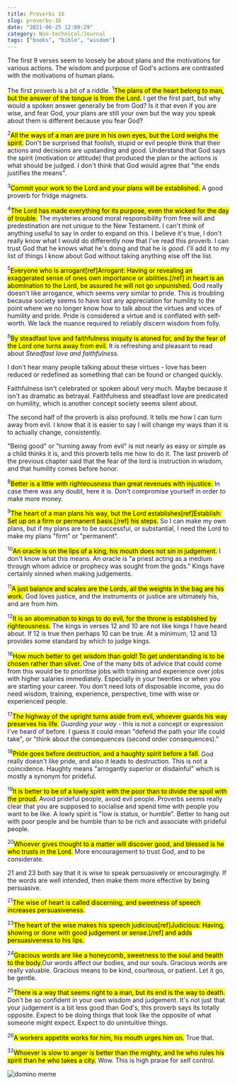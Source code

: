 ```yaml
---
title: Proverbs 16
slug: proverbs-16
date: "2021-06-25 12:00:29"
category: Non-technical/Journal
tags: ["books", "bible", "wisdom"]
---
```


The first 9 verses seem to loosely be about plans and the motivations for
various actions. The wisdom and purpose of God's actions are contrasted with the
motivations of human plans.

The first proverb is a bit of a riddle. $^{1}$<mark>The plans of the heart
belong to man, but the answer of the tongue is from the Lord.</mark> I get the
first part, but why would a spoken answer generally be from God? Is it that even
if you are wise, and fear God, your plans are still your own but the way you
speak about them is different because you fear God?

$^{2}$<mark>All the ways of a man are pure in his own eyes, but the Lord weighs
the spirit.</mark> Don't be surprised that foolish, stupid or evil people think
that their actions and decisions are upstanding and good. Understand that God
says the spirit (motivation or attitude) that produced the plan or the actions
is what should be judged. I don't think that God would agree that "the ends
justifies the means".

$^{3}$<mark>Commit your work to the Lord and your plans will be
established.</mark> A good proverb for fridge magnets.

$^{4}$<mark>The Lord has made everything for its purpose, even the wicked for
the day of trouble.</mark> The mysteries around moral responsibility from
free will and predestination are not unique to the New Testament. I can't think
of anything useful to say in order to expand on this. I believe it's true, I
don't really know what I would do differently now that I've read this proverb. I
can trust God that he knows what he's doing and that he is _good_. I'll add it
to my list of things I know about God without taking anything else off the list.

$^{5}$<mark>Everyone who is arrogant[ref]Arrogant: Having or revealing an
exaggerated sense of ones own importance or abilities.[/ref] in heart is an
abomination to the Lord, be assured he will not go unpunished.</mark> God really
doesn't like arrogance, which seems very similar to pride. This is troubling
because society seems to have lost any appreciation for humility to the point
where we no longer know how to talk about the virtues and vices of humility and
pride. Pride is considered a virtue and is conflated with self-worth. We lack
the nuance required to reliably discern wisdom from folly.

$^{6}$<mark>By steadfast love and faithfulness iniquity is atoned for, and by
the fear of the Lord one turns away from evil.</mark> It is refreshing and
pleasant to read about _Steadfast love and faithfulness_.

I don't hear many people talking about these virtues - love has been reduced or
redefined as something that can be found or changed quickly.

Faithfulness isn't celebrated or spoken about very much. Maybe because it isn't
as dramatic as betrayal. Faithfulness and steadfast love are predicated on
humility, which is another concept society seems silent about.

The second half of the proverb is also profound. It tells me how I can turn away
from evil. I know that it is easier to say I will change my ways than it is to
actually change, consistently.

"Being good" or "turning away from evil" is not nearly as easy or simple as a
child thinks it is, and this proverb tells me how to do it. The last proverb of
the previous chapter said that the fear of the lord is instruction in wisdom,
and that humility comes before honor.

$^{8}$<mark>Better is a little with righteousness than great revenues with
injustice.</mark> In case there was any doubt, here it is. Don't compromise
yourself in order to make more money.

$^{9}$<mark>The heart of a man plans his way, but the Lord
establishes[ref]Establish: Set up on a firm or permanent basis.[/ref] his
steps.</mark> So I can make my own plans, but if my plans are to be successful,
or substantial, I need the Lord to make my plans "firm" or "permanent".

$^{10}$<mark>An oracle is on the lips of a king, his mouth does not sin in
judgement.</mark> I don't know what this means. An oracle is "a priest acting as
a medium through whom advice or prophecy was sought from the gods." Kings have
certainly sinned when making judgements.

$^{11}$<mark>A just balance and scales are the Lords, all the weights in the bag
are his work.</mark> God loves justice, and the instruments or justice are
ultimately his, and are from him.

$^{12}$<mark>It is an abomination to kings to do evil, for the throne is
established by righteousness.</mark> The kings in verses 12 and 10 are not like
kings I have heard about. If 12 is true then perhaps 10 can be true. At a
minimum, 12 and 13 provides some standard by which to judge kings.

$^{16}$<mark>How much better to get wisdom than gold! To get understanding is to
be chosen rather than silver.</mark> One of the many bits of advice that could
come from this would be to prioritise jobs with training and experience over jobs with
higher salaries immediately. Especially in your twenties or when you are
starting your career. You don't need lots of disposable income, you do need
wisdom, training, experience, perspective, time with wise or experienced people.

$^{17}$<mark>The highway of the upright turns aside from evil, whoever guards
his way preserves his life.</mark> _Guarding your way_ - this is not a concept
or expression I've heard of before. I guess it could mean "defend the path your
life could take", or "think about the consequences (second order consequences)."

$^{18}$<mark>Pride goes before destruction, and a haughty spirit before a
fall.</mark> God really doesn't like pride, and also it leads to destruction.
This is not a coincidence. Haughty means "arrogantly superior or disdainful"
which is mostly a synonym for prideful.

$^{19}$<mark>It is better to be of a lowly spirit with the poor than to divide
the spoil with the proud.</mark> Avoid prideful people, avoid evil people.
Proverbs seems really clear that you are supposed to socialise and spend time
with people you want to be like. A lowly spirit is "low is status, or humble".
Better to hang out with poor people and be humble than to be rich and associate
with prideful people.

$^{20}$<mark>Whoever gives thought to a matter will discover good, and blessed
is he who trusts in the Lord.</mark> More encouragement to trust God, and to be
considerate.

21 and 23 both say that it is wise to speak persuasively or encouragingly. If
the words are well intended, then make them more effective by being
persuasive.

$^{21}$<mark>The wise of heart is called discerning, and sweetness of speech
increases persuasiveness.</mark>

$^{23}$<mark>The heart of the wise makes his speech judicious[ref]Judicious:
Having, showing or done with good judgement or sense.[/ref] and adds
persuasiveness to his lips.</mark>

$^{24}$<mark>Gracious words are like a honeycomb, sweetness to the soul and
health to the body.</mark>Our words affect our bodies, and our souls. Gracious
words are really valuable. Gracious means to be kind, courteous, or patient. Let
it go, be gentle.

$^{25}$<mark>There is a way that seems right to a man, but its end is the way to
death.</mark> Don't be so confident in your own wisdom and judgement. It's not
just that your judgement is a bit less good than God's, this proverb says its
totally opposite. Expect to be doing things that look like the opposite of what
someone might expect. Expect to do unintuitive things.

$^{26}$<mark>A workers appetite works for him, his mouth urges him on.</mark>
True that.

$^{32}$<mark>Whoever is slow to anger is better than the mighty, and he who
rules his spirit than he who takes a city.</mark> Wow. This is high praise for
self control.

![domino meme](/static/images/proverbs/domino-meme.jpg)
